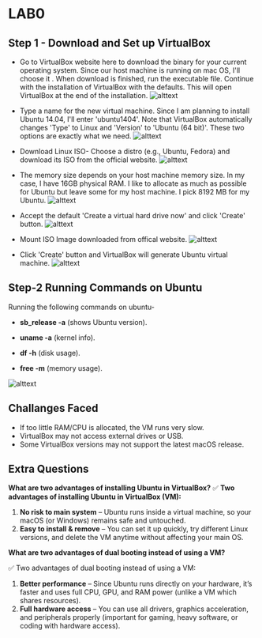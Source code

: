 # LAB0
## Step 1 - Download and Set up VirtualBox
* Go to VirtualBox website here to download the binary for your current operating system. Since our host machine is running on mac OS, I'll choose it . When download is finished, run the executable file. Continue with the installation of VirtualBox with the defaults. This will open VirtualBox at the end of the installation.
![alttext](<./images/Screenshot 2025-09-06 at 1.28.33 PM.png>)



* Type a name for the new virtual machine. Since I am planning to install Ubuntu 14.04, I'll enter 'ubuntu1404'. Note that VirtualBox automatically changes 'Type' to Linux and 'Version' to 'Ubuntu (64 bit)'. These two options are exactly what we need.
![alttext](<./images/Screenshot 2025-09-06 at 1.36.00 PM.png>)

* Download Linux ISO- Choose a distro (e.g., Ubuntu, Fedora) and download its ISO from the official website.
![alttext](<./images/Screenshot 2025-09-06 at 1.42.38 PM.png>)

* The memory size depends on your host machine memory size. In my case, I have 16GB physical RAM. I like to allocate as much as possible for Ubuntu but leave some for my  host machine. I pick 8192 MB for my Ubuntu.
![alttext](<./images/Screenshot 2025-09-06 at 1.36.38 PM.png>)

* Accept the default 'Create a virtual hard drive now' and click 'Create' button.
![alttext](<./images/Screenshot 2025-09-06 at 1.36.51 PM.png>)

* Mount ISO Image downloaded from offical website.
![alttext](<./images/Screenshot 2025-09-06 at 1.47.52 PM.png>)

* Click 'Create' button and VirtualBox will generate Ubuntu virtual machine.
![alttext](<./images/Screenshot 2025-09-06 at 1.53.40 PM.png>)



## Step-2 Running Commands on Ubuntu
Running the following commands on ubuntu-

- **sb_release -a** (shows Ubuntu version).

- **uname -a** (kernel info).

- **df -h** (disk usage).

- **free -m** (memory usage).

![alttext](<./images/Screenshot 2025-09-06 at 1.59.26 PM.png>)



## Challanges Faced
- If too little RAM/CPU is allocated, the VM runs very slow.
- VirtualBox may not access external drives or USB.
- Some VirtualBox versions may not support the latest macOS release.


## Extra Questions

**What are two advantages of installing Ubuntu in VirtualBox?**
✅ **Two advantages of installing Ubuntu in VirtualBox (VM):**

1. **No risk to main system** – Ubuntu runs inside a virtual machine, so your macOS (or Windows) remains safe and untouched.
2. **Easy to install & remove** – You can set it up quickly, try different Linux versions, and delete the VM anytime without affecting your main OS.

**What are two advantages of dual booting instead of using a VM?**

✅ Two advantages of dual booting instead of using a VM:

1. **Better performance** – Since Ubuntu runs directly on your hardware, it’s faster and uses full CPU, GPU, and RAM power (unlike a VM which shares resources).
2. **Full hardware access** – You can use all drivers, graphics acceleration, and peripherals properly (important for gaming, heavy software, or coding with hardware access).




